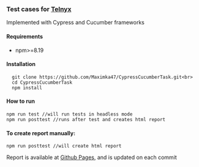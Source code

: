 <h3>Test cases for <a href="https://telnyx.com/">Telnyx</a></h3> <p>Implemented with Cypress and Cucumber frameworks</p>

<h4>Requirements</h4>
<ul>
  <li>npm>=8.19</li>
</ul>

<h4>Installation</h4>

````
  git clone https://github.com/Maximka47/CypressCucumberTask.git<br>
  cd CypressCucumberTask
  npm install
````

<h4>How to run</h4>

```
npm run test //will run tests in headless mode
npm run posttest //runs after test and creates html report
```
<h4>To create report manually:</h4>

```
npm run posttest //will create html report
```
<p>Report is available at <a href="https://maximka47.github.io/CypressCucumberTask/">Github Pages</a>, and is updated on each commit</p>
